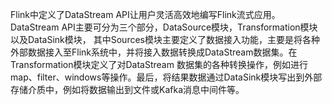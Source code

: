 Flink中定义了DataStream API让用户灵活高效地编写Flink流式应用。DataStream API主要可分为三个部分，DataSource模块，Transformation模块以及DataSink模块，
其中Sources模块主要定义了数据接入功能，主要是将各种外部数据接入至Flink系统中，并将接入数据转换成DataStream数据集。在Transformation模块定义了对DataStream
数据集的各种转换操作，例如进行map、filter、windows等操作。最后，将结果数据通过DataSink模块写出到外部存储介质中，例如将数据输出到文件或Kafka消息中间件等。